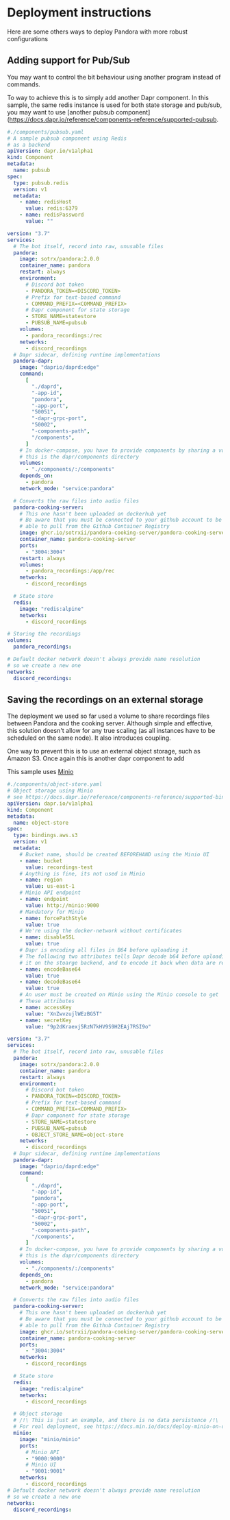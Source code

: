 # Deployment instructions

Here are some others ways to deploy Pandora with more robust configurations

## Adding support for Pub/Sub

You may want to control the bit behaviour using another program instead of commands.

To way to achieve this is to simply add another Dapr component. In this sample, the same redis instance is used for both
state storage and pub/sub, you may want to use [another pubsub component](https://docs.dapr.io/reference/components-reference/supported-pubsub.

```yaml
#./components/pubsub.yaml
# A sample pubsub component using Redis
# as a backend
apiVersion: dapr.io/v1alpha1
kind: Component
metadata:
  name: pubsub
spec:
  type: pubsub.redis
  version: v1
  metadata:
    - name: redisHost
      value: redis:6379
    - name: redisPassword
      value: ""
```

```yaml
version: "3.7"
services:
  # The bot itself, record into raw, unusable files
  pandora:
    image: sotrx/pandora:2.0.0
    container_name: pandora
    restart: always
    environment:
      # Discord bot token
      - PANDORA_TOKEN=<DISCORD_TOKEN>
      # Prefix for text-based command
      - COMMAND_PREFIX=<COMMAND_PREFIX>
      # Dapr component for state storage
      - STORE_NAME=statestore
      - PUBSUB_NAME=pubsub
    volumes:
      - pandora_recordings:/rec
    networks:
      - discord_recordings
  # Dapr sidecar, defining runtime implementations
  pandora-dapr:
    image: "daprio/daprd:edge"
    command:
      [
        "./daprd",
        "-app-id",
        "pandora",
        "-app-port",
        "50051",
        "-dapr-grpc-port",
        "50002",
        "-components-path",
        "/components",
      ]
    # In docker-compose, you have to provide components by sharing a volume
    # this is the dapr/components directory
    volumes:
      - "./components/:/components"
    depends_on:
      - pandora
    network_mode: "service:pandora"

  # Converts the raw files into audio files
  pandora-cooking-server:
    # This one hasn't been uploaded on dockerhub yet
    # Be aware that you must be connected to your github account to be
    # able to pull from the Github Container Registry
    image: ghcr.io/sotrxii/pandora-cooking-server/pandora-cooking-server:latest
    container_name: pandora-cooking-server
    ports:
      - "3004:3004"
    restart: always
    volumes:
      - pandora_recordings:/app/rec
    networks:
      - discord_recordings

  # State store
  redis:
    image: "redis:alpine"
    networks:
      - discord_recordings

# Storing the recordings
volumes:
  pandora_recordings:

# Default docker network doesn't always provide name resolution
# so we create a new one
networks:
  discord_recordings:
```

## Saving the recordings on an external storage

The deployment we used so far used a volume to share recordings files between Pandora and the cooking server.
Although simple and effective, this solution doesn't allow for any true scaling
(as all instances have to be scheduled on the same node). It also introduces coupling.

One way to prevent this is to use an external object storage, such as Amazon S3. Once again this is another dapr component to add

This sample uses [Minio](https://min.io/)

```yaml
#./components/object-store.yaml
# Object storage using Minio
# see https://docs.dapr.io/reference/components-reference/supported-bindings/s3/
apiVersion: dapr.io/v1alpha1
kind: Component
metadata:
  name: object-store
spec:
  type: bindings.aws.s3
  version: v1
  metadata:
    # Bucket name, should be created BEFOREHAND using the Minio UI
    - name: bucket
      value: recordings-test
    # Anything is fine, its not used in Minio
    - name: region
      value: us-east-1
    # Minio API endpoint
    - name: endpoint
      value: http://minio:9000
    # Mandatory for Minio
    - name: forcePathStyle
      value: true
    # We're using the docker-network without certificates
    - name: disableSSL
      value: true
    # Dapr is encoding all files in B64 before uploading it
    # The following two attributes tells Dapr decode b64 before uploading
    # it on the stoarge backend, and to encode it back when data are retrieved
    - name: encodeBase64
      value: true
    - name: decodeBase64
      value: true
    # An user must be created on Minio using the Minio console to get
    # These attributes
    - name: accessKey
      value: "XnZwvzujlWEzBG5T"
    - name: secretKey
      value: "9p2dKraexj5RzN7kHV9S9H2EAj7RSI9o"
```

```yaml
version: "3.7"
services:
  # The bot itself, record into raw, unusable files
  pandora:
    image: sotrx/pandora:2.0.0
    container_name: pandora
    restart: always
    environment:
      # Discord bot token
      - PANDORA_TOKEN=<DISCORD_TOKEN>
      # Prefix for text-based command
      - COMMAND_PREFIX=<COMMAND_PREFIX>
      # Dapr component for state storage
      - STORE_NAME=statestore
      - PUBSUB_NAME=pubsub
      - OBJECT_STORE_NAME=object-store
    networks:
      - discord_recordings
  # Dapr sidecar, defining runtime implementations
  pandora-dapr:
    image: "daprio/daprd:edge"
    command:
      [
        "./daprd",
        "-app-id",
        "pandora",
        "-app-port",
        "50051",
        "-dapr-grpc-port",
        "50002",
        "-components-path",
        "/components",
      ]
    # In docker-compose, you have to provide components by sharing a volume
    # this is the dapr/components directory
    volumes:
      - "./components/:/components"
    depends_on:
      - pandora
    network_mode: "service:pandora"

  # Converts the raw files into audio files
  pandora-cooking-server:
    # This one hasn't been uploaded on dockerhub yet
    # Be aware that you must be connected to your github account to be
    # able to pull from the Github Container Registry
    image: ghcr.io/sotrxii/pandora-cooking-server/pandora-cooking-server:latest
    container_name: pandora-cooking-server
    ports:
      - "3004:3004"
    networks:
      - discord_recordings

  # State store
  redis:
    image: "redis:alpine"
    networks:
      - discord_recordings

  # Object storage
  # /!\ This is just an example, and there is no data persistence /!\
  # For real deployment, see https://docs.min.io/docs/deploy-minio-on-docker-compose.html
  minio:
    image: "minio/minio"
    ports:
      # Minio API
      - "9000:9000"
      # Minio UI
      - "9001:9001"
    networks:
      - discord_recordings
# Default docker network doesn't always provide name resolution
# so we create a new one
networks:
  discord_recordings:
```
